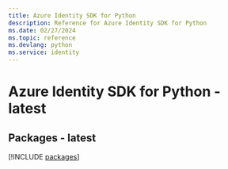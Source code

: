 ```yaml
---
title: Azure Identity SDK for Python
description: Reference for Azure Identity SDK for Python
ms.date: 02/27/2024
ms.topic: reference
ms.devlang: python
ms.service: identity
---
```

# Azure Identity SDK for Python - latest
## Packages - latest
[!INCLUDE [packages](identity-index.md)]